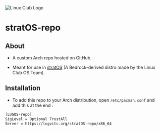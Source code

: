 <img title="" src="https://i.imgur.com/Kq4ER0L.png" alt="Linux Club Logo" data-align="center">

# stratOS-repo

## About

- A custom Arch repo hosted on GitHub.

- Meant for use in [stratOS](https://github.com/lugvitc/LUG_custom_distro) (A Bedrock-derived distro made by the Linux Club OS Team).

## Installation

- To add this repo to your Arch distribution, open `/etc/pacman.conf` and add this at the end :

```bash
[LUGOS-repo]
SigLevel = Optional TrustAll
Server = https://lugvitc.org/stratOS-repo/x86_64
```
